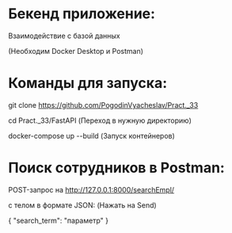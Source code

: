 # Бекенд приложение:

Взаимодействие с базой данных

(Необходим Docker Desktop и Postman)


# Команды для запуска:

git clone https://github.com/PogodinVyacheslav/Pract._33

cd Pract._33/FastAPI (Переход в нужную директорию)

docker-compose up --build (Запуск контейнеров)


# Поиск сотрудников в Postman:

POST-запрос на http://127.0.0.1:8000/searchEmpl/

с телом в формате JSON: (Нажать на Send)

{
    "search_term": "параметр"
}
